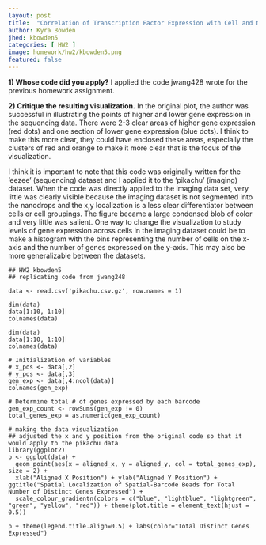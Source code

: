 ```yaml
---
layout: post
title:  "Correlation of Transcription Factor Expression with Cell and Nucleus Area"
author: Kyra Bowden
jhed: kbowden5
categories: [ HW2 ]
image: homework/hw2/kbowden5.png
featured: false
---
```

**1) Whose code did you apply?**
I applied the code jwang428 wrote for the previous homework assignment.

**2) Critique the resulting visualization.**
In the original plot, the author was successful in illustrating the points of higher and lower gene expression in the sequencing data. There were 2-3 clear areas of higher gene expression (red dots) and one section of lower gene expression (blue dots). I think to make this more clear, they could have enclosed these areas, especially the clusters of red and orange to make it more clear that is the focus of the visualization. 

I think it is important to note that this code was originally written for the ‘eezee’ (sequencing) dataset and I applied it to the ‘pikachu’ (imaging) dataset. When the code was directly applied to the imaging data set, very little was clearly visible because the imaging dataset is not segmented into the nanodrops and the x,y localization is a less clear differentiator between cells or cell groupings. The figure became a large condensed blob of color and very little was salient. One way to change the visualization to study levels of gene expression across cells in the imaging dataset could be to make a histogram with the bins representing the number of cells on the x-axis and the number of genes expressed on the y-axis. This may also be more generalizable between the datasets. 


```{r}
## HW2 kbowden5
## replicating code from jwang248

data <- read.csv('pikachu.csv.gz', row.names = 1)

dim(data)
data[1:10, 1:10]
colnames(data)

dim(data)
data[1:10, 1:10]
colnames(data)

# Initialization of variables
# x_pos <- data[,2]
# y_pos <- data[,3]
gen_exp <- data[,4:ncol(data)]
colnames(gen_exp)

# Determine total # of genes expressed by each barcode
gen_exp_count <- rowSums(gen_exp != 0)
total_genes_exp = as.numeric(gen_exp_count)

# making the data visualization
## adjusted the x and y position from the original code so that it would apply to the pikachu data
library(ggplot2)
p <- ggplot(data) + 
  geom_point(aes(x = aligned_x, y = aligned_y, col = total_genes_exp), size = 2) + 
  xlab("Aligned X Position") + ylab("Aligned Y Position") + ggtitle("Spatial Localization of Spatial-Barcode Beads for Total Number of Distinct Genes Expressed") +
  scale_colour_gradientn(colors = c("blue", "lightblue", "lightgreen", "green", "yellow", "red")) + theme(plot.title = element_text(hjust = 0.5))

p + theme(legend.title.align=0.5) + labs(color="Total Distinct Genes Expressed")
```
